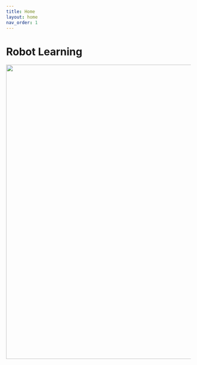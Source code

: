 ```yaml
---
title: Home
layout: home
nav_order: 1
---
```

# Robot Learning

<!-- | Date | Lecture | Lab | Lecturer | Homework | -->
<!-- | :--------- | :---------------------------------------------------------------------------------------------------------------------------------------------------------------------------------------------------------------------------------- | :------------------------------------------------------------------------------------------------------------------------------------------------------------------------------- | :------------------------------------ | :----------------- | -->
<!-- | 23.9.2024 | Lec 1: Machine learning 101: model, loss, learning, issues, regression, classification | Intro: ML | Neumann L. | - | -->
<!-- | 30.9.2024 | Lec 2: Under the hood of a linear classifier: two-class and multi-class linear classifier on RGB images | 1D regression and 2D classification: Revision of the regression and classification theory, analytic gradient computation, gradient in computational graph and loss minimization. | Karel | - | -->
<!-- | 7.10.2024 | Lec 3: Where the hell does the loss come from? MAP and ML estimate, KL divergence and losses. | Loss, MLP | Ales | HW1 - MLP | -->
<!-- | 14.10.2024 | Lec 4: Under the hood of auto-differentiation: Vector-Jacobian-Product (VJP) vs chainrule and multiplication of Jacobians, convolutional layer and its VJP | Backpropagation | Honza | - | -->
<!-- | 21.10.2024 | Lec 5: The story of the cat's brain surgery: fully-connected NN + fast backpropagation via Vector-Jacobian-Product (VJP), cortex + convolutional layer | Convolutional neural networks | Honza | HW2 - Autograd | -->
<!-- | 28.10.2024 | Independence Day of Czechoslovakia | Preparation for midterm test | - | - | -->
<!-- | 4.11.2024 | **Midterm test** | HPC Tutorial | Roman | - | -->
<!-- | 11.11.2024 | Lec 6: Why is learning prone to fail? - Structural issues: layers + issues, batch-norm, drop-out | Optimization | Karel | - | -->
<!-- | 18.11.2024 | Lec 7: Why is learning prone to fail? - Optimization issues: optimization vs learning, KL divergence, SGD, momentum, convergence rate, Adagrad, RMSProp, AdamOptimizer, diminishing/exploding gradient, oscillation, double descent | Layers | Roman | HW3 - Segmentation | -->
<!-- | 25.11.2024 | Lec 8: Architectures, Transformers | Transformers | David Č. | - | -->
<!-- | 2.12.2024 | Lec 9: Transformers | Transformers | David Č. | HW4 - Transformers | -->
<!-- | 9.12.2024 | Lec 10: Reinforcement learning: Approximated Q-learning, DQN, DDPG, Derivation of the policy gradient (REINFORCE), A2C, TRPO, PPO, Reward shaping, Inverse RL, Applications, | Reinforcement learning I | David K. | - | -->
<!-- | 16.12.2024 | Lec 11: Implicit layers | Reinforcement learning II | David K. | HW5 - RL | -->
<!-- | 6.1.2024 | **Exam** | - | - | - | -->

<div align="center">
    <img src="{{ site.baseurl }}/assets/images/NPO_logo.png" width="800">
</div>
<!-- 
<link rel="stylesheet" type="text/css" href="https://tikzjax.com/v1/fonts.css">
<script src="https://tikzjax.com/v1/tikzjax.js"></script> -->
